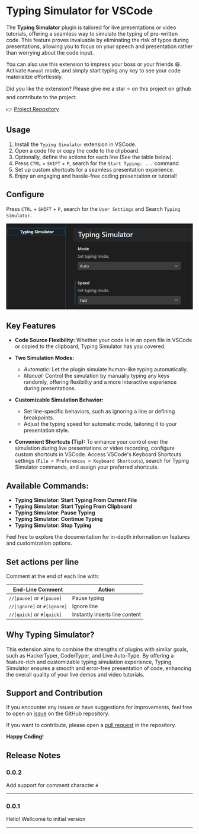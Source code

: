 # Typing Simulator for VSCode

The **Typing Simulator** plugin is tailored for live presentations or video tutorials, offering a seamless way to simulate the typing of pre-written code. This feature proves invaluable by eliminating the risk of typos during presentations, allowing you to focus on your speech and presentation rather than worrying about the code input.

You can also use this extension to impress your boss or your friends 😄. Activate `Manual` mode, and simply start typing any key to see your code materialize effortlessly.

Did you like the extension? Please give me a star ⭐ on this project on github and contribute to the project.

👉 [Project Repository](https://github.com/marcosgomesneto/typing-simulator)

## Usage

1. Install the `Typing Simulator` extension in VSCode.
2. Open a code file or copy the code to the clipboard.
3. Optionally, define the actions for each line (See the table below).
4. Press `CTRL` + `SHIFT` + `P`, search for the `Start Typing: ...` command.
5. Set up custom shortcuts for a seamless presentation experience.
6. Enjoy an engaging and hassle-free coding presentation or tutorial!

## Configure

Press `CTRL` + `SHIFT` + `P`, search for the `User Settings` and Search `Typing Simulator`.

![screenshot](https://raw.githubusercontent.com/marcosgomesneto/typing-simulator/main/resources/configuration.png)

## Key Features

- **Code Source Flexibility:** Whether your code is in an open file in VSCode or copied to the clipboard, Typing Simulator has you covered.

- **Two Simulation Modes:**

  - _Automatic:_ Let the plugin simulate human-like typing automatically.
  - _Manual:_ Control the simulation by manually typing any keys randomly, offering flexibility and a more interactive experience during presentations.

- **Customizable Simulation Behavior:**

  - Set line-specific behaviors, such as ignoring a line or defining breakpoints.
  - Adjust the typing speed for automatic mode, tailoring it to your presentation style.

- **Convenient Shortcuts (Tip):** To enhance your control over the simulation during live presentations or video recording, configure custom shortcuts in VSCode. Access VSCode's Keyboard Shortcuts settings (`File > Preferences > Keyboard Shortcuts`), search for Typing Simulator commands, and assign your preferred shortcuts.

## Available Commands:

- **Typing Simulator: Start Typing From Current File**
- **Typing Simulator: Start Typing From Clipboard**
- **Typing Simulator: Pause Typing**
- **Typing Simulator: Continue Typing**
- **Typing Simulator: Stop Typing**

Feel free to explore the documentation for in-depth information on features and customization options.

## Set actions per line

Comment at the end of each line with:

| End-Line Comment            | Action                         |
| --------------------------- | ------------------------------ |
| `//[pause]` or `#[pause]`   | Pause typing                   |
| `//[ignore]` or `#[ignore]` | Ignore line                    |
| `//[quick]` or `#[quick]`   | Instantly inserts line content |

## Why Typing Simulator?

This extension aims to combine the strengths of plugins with similar goals, such as HackerTyper, CoderTyper, and Live Auto-Type. By offering a feature-rich and customizable typing simulation experience, Typing Simulator ensures a smooth and error-free presentation of code, enhancing the overall quality of your live demos and video tutorials.

## Support and Contribution

If you encounter any issues or have suggestions for improvements, feel free to open an [issue](https://github.com/marcosgomesneto/typing-simulator/issues) on the GitHub repository.

If you want to contribute, please open a [pull request](https://github.com/marcosgomesneto/typing-simulator/pulls) in the repository.

**Happy Coding!**

## Release Notes

### 0.0.2

Add support for comment character `#`

---

### 0.0.1

Hello! Wellcome to initial version

---
